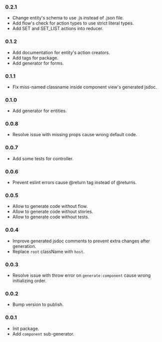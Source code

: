 ### 0.2.1
- Change entity's schema to use .js instead of .json file.
- Add flow's check for action types to use strict literal types.
- Add SET and SET_LIST actions into reducer.

### 0.1.2
- Add documentation for entity's action creators.
- Add tags for package.
- Add generator for forms.

### 0.1.1
- Fix miss-named classname inside component view's generated jsdoc. 

### 0.1.0
- Add generator for entities.

### 0.0.8
- Resolve issue with missing props cause wrong default code.

### 0.0.7
- Add some tests for controller.

### 0.0.6
- Prevent eslint errors cause @return tag instead of @returns.

### 0.0.5
- Allow to generate code without flow.
- Allow to generate code without stories.
- Allow to generate code without tests.

### 0.0.4
- Improve generated jsdoc comments to prevent extra changes after generation.
- Replace `root` className with `host`.  

### 0.0.3
- Resolve issue with throw error on `generate:component` cause wrong initializing order.

### 0.0.2
- Bump version to publish.

### 0.0.1
- Init package.
- Add `component` sub-generator.